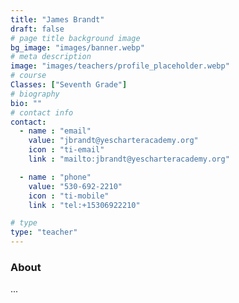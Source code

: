 ```yaml
---
title: "James Brandt"
draft: false
# page title background image
bg_image: "images/banner.webp"
# meta description
image: "images/teachers/profile_placeholder.webp"
# course
Classes: ["Seventh Grade"]
# biography
bio: ""
# contact info
contact:
  - name : "email"
    value: "jbrandt@yescharteracademy.org"
    icon : "ti-email" 
    link : "mailto:jbrandt@yescharteracademy.org"

  - name : "phone"
    value: "530-692-2210"
    icon : "ti-mobile" 
    link : "tel:+15306922210"

# type
type: "teacher"
---
```


### About

...